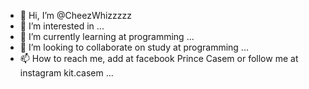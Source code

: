 - 👋 Hi, I’m @CheezWhizzzzz
- 👀 I’m interested in ...
- 🌱 I’m currently learning at programming ...
- 💞️ I’m looking to collaborate on study at programming ...
- 📫 How to reach me, add at facebook Prince Casem or follow me at instagram kit.casem ...

